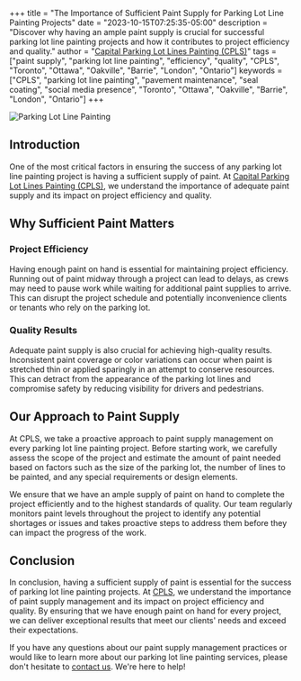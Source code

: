 +++
title = "The Importance of Sufficient Paint Supply for Parking Lot Line Painting Projects"
date = "2023-10-15T07:25:35-05:00"
description = "Discover why having an ample paint supply is crucial for successful parking lot line painting projects and how it contributes to project efficiency and quality."
author = "[Capital Parking Lot Lines Painting (CPLS)](https://capitalpaintingservices.ca/)"
tags = ["paint supply", "parking lot line painting", "efficiency", "quality", "CPLS", "Toronto", "Ottawa", "Oakville", "Barrie", "London", "Ontario"]
keywords = ["CPLS", "parking lot line painting", "pavement maintenance", "seal coating", "social media presence", "Toronto", "Ottawa", "Oakville", "Barrie", "London", "Ontario"]
+++

![Parking Lot Line Painting](/blog/enoughpaint.jpeg "Quality Line Painting from CPLS")


## Introduction

One of the most critical factors in ensuring the success of any parking lot line painting project is having a sufficient supply of paint. At [Capital Parking Lot Lines Painting (CPLS)](https://capitalpaintingservices.ca/), we understand the importance of adequate paint supply and its impact on project efficiency and quality.

## Why Sufficient Paint Matters

### Project Efficiency

Having enough paint on hand is essential for maintaining project efficiency. Running out of paint midway through a project can lead to delays, as crews may need to pause work while waiting for additional paint supplies to arrive. This can disrupt the project schedule and potentially inconvenience clients or tenants who rely on the parking lot.

### Quality Results

Adequate paint supply is also crucial for achieving high-quality results. Inconsistent paint coverage or color variations can occur when paint is stretched thin or applied sparingly in an attempt to conserve resources. This can detract from the appearance of the parking lot lines and compromise safety by reducing visibility for drivers and pedestrians.

## Our Approach to Paint Supply

At CPLS, we take a proactive approach to paint supply management on every parking lot line painting project. Before starting work, we carefully assess the scope of the project and estimate the amount of paint needed based on factors such as the size of the parking lot, the number of lines to be painted, and any special requirements or design elements.

We ensure that we have an ample supply of paint on hand to complete the project efficiently and to the highest standards of quality. Our team regularly monitors paint levels throughout the project to identify any potential shortages or issues and takes proactive steps to address them before they can impact the progress of the work.

## Conclusion

In conclusion, having a sufficient supply of paint is essential for the success of parking lot line painting projects. At [CPLS](https://capitalpaintingservices.ca/), we understand the importance of paint supply management and its impact on project efficiency and quality. By ensuring that we have enough paint on hand for every project, we can deliver exceptional results that meet our clients' needs and exceed their expectations.

If you have any questions about our paint supply management practices or would like to learn more about our parking lot line painting services, please don't hesitate to [contact us](https://capitalpaintingservices.ca/). We're here to help!
